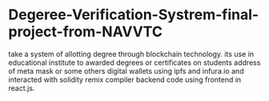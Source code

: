 # Degeree-Verification-Systrem-final-project-from-NAVVTC
take a system of allotting degree through blockchain technology. its use in educational institute to awarded degrees or certificates on students address of meta mask or some others digital wallets using ipfs and infura.io  and interacted with solidity remix compiler backend code using frontend in react.js.
